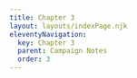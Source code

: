 ```yaml
---
title: Chapter 3
layout: layouts/indexPage.njk
eleventyNavigation:
  key: Chapter 3
  parent: Campaign Notes
  order: 3
---
```

